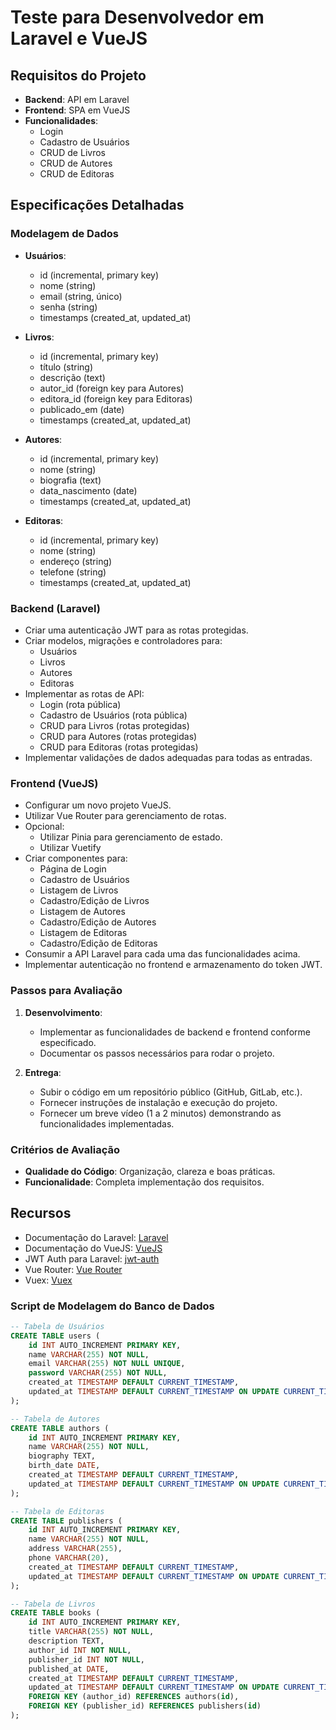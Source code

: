 # Teste para Desenvolvedor em Laravel e VueJS

## Requisitos do Projeto
- **Backend**: API em Laravel
- **Frontend**: SPA em VueJS
- **Funcionalidades**:
  - Login
  - Cadastro de Usuários
  - CRUD de Livros
  - CRUD de Autores
  - CRUD de Editoras

## Especificações Detalhadas

### Modelagem de Dados
- **Usuários**:
  - id (incremental, primary key)
  - nome (string)
  - email (string, único)
  - senha (string)
  - timestamps (created_at, updated_at)
  
- **Livros**:
  - id (incremental, primary key)
  - título (string)
  - descrição (text)
  - autor_id (foreign key para Autores)
  - editora_id (foreign key para Editoras)
  - publicado_em (date)
  - timestamps (created_at, updated_at)
  
- **Autores**:
  - id (incremental, primary key)
  - nome (string)
  - biografia (text)
  - data_nascimento (date)
  - timestamps (created_at, updated_at)
  
- **Editoras**:
  - id (incremental, primary key)
  - nome (string)
  - endereço (string)
  - telefone (string)
  - timestamps (created_at, updated_at)


### Backend (Laravel)
- Criar uma autenticação JWT para as rotas protegidas.
- Criar modelos, migrações e controladores para:
  - Usuários
  - Livros
  - Autores
  - Editoras
- Implementar as rotas de API:
  - Login (rota pública)
  - Cadastro de Usuários (rota pública)
  - CRUD para Livros (rotas protegidas)
  - CRUD para Autores (rotas protegidas)
  - CRUD para Editoras (rotas protegidas)
- Implementar validações de dados adequadas para todas as entradas.

### Frontend (VueJS)
- Configurar um novo projeto VueJS.
- Utilizar Vue Router para gerenciamento de rotas.
- Opcional:
  - Utilizar Pinia para gerenciamento de estado.
  - Utilizar Vuetify
- Criar componentes para:
  - Página de Login
  - Cadastro de Usuários
  - Listagem de Livros
  - Cadastro/Edição de Livros
  - Listagem de Autores
  - Cadastro/Edição de Autores
  - Listagem de Editoras
  - Cadastro/Edição de Editoras
- Consumir a API Laravel para cada uma das funcionalidades acima.
- Implementar autenticação no frontend e armazenamento do token JWT.

### Passos para Avaliação
1. **Desenvolvimento**:
   - Implementar as funcionalidades de backend e frontend conforme especificado.
   - Documentar os passos necessários para rodar o projeto.

2. **Entrega**:
   - Subir o código em um repositório público (GitHub, GitLab, etc.).
   - Fornecer instruções de instalação e execução do projeto.
   - Fornecer um breve vídeo (1 a 2 minutos) demonstrando as funcionalidades implementadas.

### Critérios de Avaliação
- **Qualidade do Código**: Organização, clareza e boas práticas.
- **Funcionalidade**: Completa implementação dos requisitos.

## Recursos
- Documentação do Laravel: [Laravel](https://laravel.com/docs)
- Documentação do VueJS: [VueJS](https://vuejs.org/v2/guide/)
- JWT Auth para Laravel: [jwt-auth](https://github.com/tymondesigns/jwt-auth)
- Vue Router: [Vue Router](https://router.vuejs.org/)
- Vuex: [Vuex](https://vuex.vuejs.org/)


### Script de Modelagem do Banco de Dados

```sql
-- Tabela de Usuários
CREATE TABLE users (
    id INT AUTO_INCREMENT PRIMARY KEY,
    name VARCHAR(255) NOT NULL,
    email VARCHAR(255) NOT NULL UNIQUE,
    password VARCHAR(255) NOT NULL,
    created_at TIMESTAMP DEFAULT CURRENT_TIMESTAMP,
    updated_at TIMESTAMP DEFAULT CURRENT_TIMESTAMP ON UPDATE CURRENT_TIMESTAMP
);

-- Tabela de Autores
CREATE TABLE authors (
    id INT AUTO_INCREMENT PRIMARY KEY,
    name VARCHAR(255) NOT NULL,
    biography TEXT,
    birth_date DATE,
    created_at TIMESTAMP DEFAULT CURRENT_TIMESTAMP,
    updated_at TIMESTAMP DEFAULT CURRENT_TIMESTAMP ON UPDATE CURRENT_TIMESTAMP
);

-- Tabela de Editoras
CREATE TABLE publishers (
    id INT AUTO_INCREMENT PRIMARY KEY,
    name VARCHAR(255) NOT NULL,
    address VARCHAR(255),
    phone VARCHAR(20),
    created_at TIMESTAMP DEFAULT CURRENT_TIMESTAMP,
    updated_at TIMESTAMP DEFAULT CURRENT_TIMESTAMP ON UPDATE CURRENT_TIMESTAMP
);

-- Tabela de Livros
CREATE TABLE books (
    id INT AUTO_INCREMENT PRIMARY KEY,
    title VARCHAR(255) NOT NULL,
    description TEXT,
    author_id INT NOT NULL,
    publisher_id INT NOT NULL,
    published_at DATE,
    created_at TIMESTAMP DEFAULT CURRENT_TIMESTAMP,
    updated_at TIMESTAMP DEFAULT CURRENT_TIMESTAMP ON UPDATE CURRENT_TIMESTAMP,
    FOREIGN KEY (author_id) REFERENCES authors(id),
    FOREIGN KEY (publisher_id) REFERENCES publishers(id)
);
